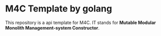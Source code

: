 # M4C Template by golang
This repository is a api template for M4C. IT stands for **Mutable Modular Monolith Management-system Constructor**.
